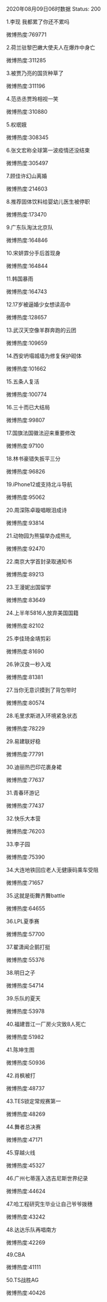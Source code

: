 2020年08月09日06时数据
Status: 200

1.李现 我都累了你还不累吗

微博热度:769771

2.荷兰驻黎巴嫩大使夫人在爆炸中身亡

微博热度:311285

3.被贾乃亮的国货种草了

微博热度:311196

4.范丞丞贾玲相视一笑

微博热度:310880

5.权珉娥

微博热度:308345

6.张文宏称全球第一波疫情还没结束

微博热度:305497

7.顾佳许幻山离婚

微博热度:214603

8.推荐固体饮料给婴幼儿医生被停职

微博热度:173470

9.广东队淘汰北京队

微博热度:164846

10.宋妍霏分手后首现身

微博热度:164844

11.韩国暴雨

微博热度:164743

12.17岁被逼婚少女想读高中

微博热度:128657

13.武汉天空像羊群奔跑的云团

微博热度:109659

14.西安坍塌城墙为修复保护砌体

微博热度:101662

15.五条人复活

微博热度:100774

16.三十而已大结局

微博热度:99807

17.国旗法国徽法迎来重要修改

微博热度:97100

18.林书豪错失扳平三分

微博热度:96826

19.iPhone12或支持北斗导航

微博热度:95062

20.周深陈卓璇唱眼泪成诗

微博热度:93814

21.动物园为熊猫举办成熊礼

微博热度:92470

22.南京大学首封录取通知书

微博热度:89213

23.王漫妮出国留学

微博热度:83649

24.上半年5816人放弃美国国籍

微博热度:82102

25.李佳琦金靖剪彩

微博热度:81690

26.钟汉良一秒入戏

微博热度:81381

27.当你无意识摸到了背包带时

微博热度:80574

28.毛里求斯进入环境紧急状态

微博热度:78229

29.易建联好稳

微博热度:77791

30.迪丽热巴印花裹身裙

微博热度:77637

31.青春环游记

微博热度:77437

32.快乐大本营

微博热度:76203

33.李子园

微博热度:75390

34.大连地铁回应老人无健康码乘车受阻

微博热度:71657

35.这就是街舞齐舞battle

微博热度:64655

36.LPL夏季赛

微博热度:57700

37.翟潇闻企鹅打挺

微博热度:55376

38.明日之子

微博热度:54714

39.乐队的夏天

微博热度:53978

40.福建晋江一厂房火灾致8人死亡

微博热度:51982

41.陈坤生图

微博热度:50936

42.肖枫被打

微博热度:48737

43.TES锁定常规赛第一

微博热度:48269

44.舞者总决赛

微博热度:47171

45.穿越火线

微博热度:45327

46.广州七蒂莲入选吉尼斯世界纪录

微博热度:44624

47.哈工程研究生毕业让自己爷爷拨穗

微博热度:43242

48.达达乐队再唱南方

微博热度:42269

49.CBA

微博热度:41111

50.TS战胜AG

微博热度:40426

